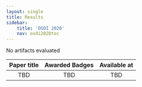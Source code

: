 ```yaml
---
layout: single
title: Results
sidebar:
    title: 'OSDI 2020'
    nav: osdi2020toc
---
```


No artifacts evaluated

| Paper title | Awarded Badges | Available at |
|:-----------:|:--------------:|:------------:|
| TBD | TBD | TBD |
